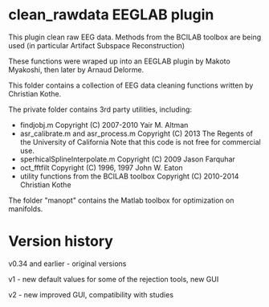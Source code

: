 # clean_rawdata EEGLAB plugin

This plugin clean raw EEG data. Methods from the BCILAB toolbox
are being used (in particular Artifact Subspace Reconstruction)

These functions were wraped up into an EEGLAB plugin by Makoto
Myakoshi, then later by Arnaud Delorme.

This folder contains a collection of EEG data cleaning functions
written by Christian Kothe.

The private folder contains 3rd party utilities, including:
- findjobj.m Copyright (C) 2007-2010 Yair M. Altman
- asr_calibrate.m and asr_process.m
 Copyright (C) 2013 The Regents of the University of California
 Note that this code is not free for commercial use.
- sperhicalSplineInterpolate.m Copyright (C) 2009 Jason Farquhar
- oct_fftfilt Copyright (C) 1996, 1997 John W. Eaton
- utility functions from the BCILAB toolbox Copyright (C) 2010-2014 Christian Kothe

The folder "manopt" contains the Matlab toolbox for optimization on manifolds.

# Version history
v0.34 and earlier - original versions

v1 - new default values for some of the rejection tools, new GUI

v2 - new improved GUI, compatibility with studies
